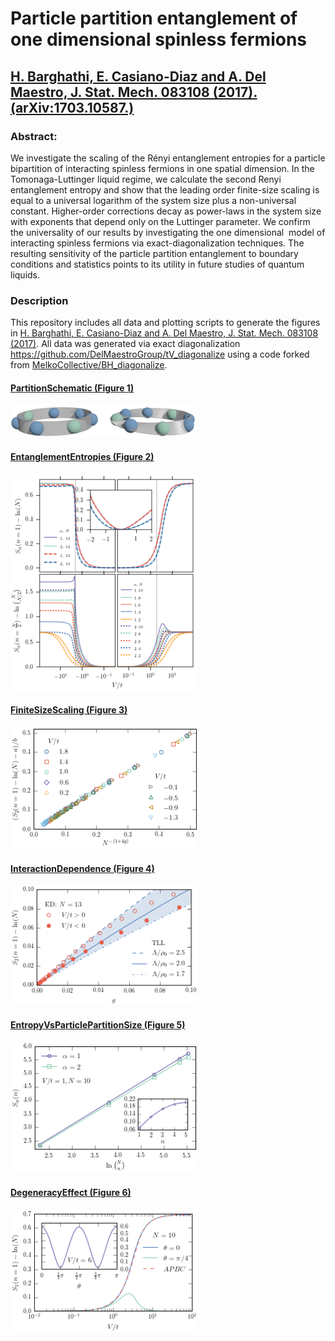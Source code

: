 # Particle partition entanglement of one dimensional spinless fermions

## [H. Barghathi, E. Casiano-Diaz and A. Del Maestro, J. Stat. Mech. 083108 (2017).](https://doi.org/10.1088/1742-5468/aa819a) [(arXiv:1703.10587.)](https://arxiv.org/abs/1703.10587)

### Abstract:
We investigate the scaling of the Rényi entanglement entropies for a particle bipartition of interacting spinless fermions in one spatial dimension. In the Tomonaga-Luttinger liquid regime, we calculate the second Renyi entanglement entropy and show that the leading order finite-size scaling is equal to a universal logarithm of the system size plus a non-universal constant. Higher-order corrections decay as power-laws in the system size with exponents that depend only on the Luttinger parameter. We confirm the universality of our results by investigating the one dimensional <math>t−V</math> model of interacting spinless fermions via exact-diagonalization techniques. The resulting sensitivity of the particle partition entanglement to boundary conditions and statistics points to its utility in future studies of quantum liquids.

### Description

This repository includes all data and plotting scripts to generate the figures in [H. Barghathi, E. Casiano-Diaz and A. Del Maestro, J. Stat. Mech. 083108 (2017)](https://doi.org/10.1088/1742-5468/aa819a).  All data was generated via exact diagonalization https://github.com/DelMaestroGroup/tV_diagonalize using a code forked from [MelkoCollective/BH_diagonalize](https://github.com/MelkoCollective/BH_diagonalize).

#### [PartitionSchematic (Figure 1)](https://github.com/DelMaestroGroup/PartEntFermions/tree/master/PartitionSchematic)

<img src="https://github.com/DelMaestroGroup/PartEntFermions/blob/master/PartitionSchematic/particle_partition.png" width=300px>


#### [EntanglementEntropies (Figure 2)](https://github.com/DelMaestroGroup/PartEntFermions/tree/master/EntanglementEntropies)

<img src="https://github.com/DelMaestroGroup/PartEntFermions/blob/master/EntanglementEntropies/entanglementEntropies.png" width=300px>

#### [FiniteSizeScaling	(Figure 3)](https://github.com/DelMaestroGroup/PartEntFermions/tree/master/FiniteSizeScaling)

<img src="https://github.com/DelMaestroGroup/PartEntFermions/blob/master/FiniteSizeScaling/finiteSizeScaling.png" width=300px>

#### [InteractionDependence (Figure 4)](https://github.com/DelMaestroGroup/PartEntFermions/blob/master/InteractionDependence/interactionDependence.png)

<img src="https://github.com/DelMaestroGroup/PartEntFermions/blob/master/InteractionDependence/interactionDependence.png" width=300px>

#### [EntropyVsParticlePartitionSize (Figure 5)](https://github.com/DelMaestroGroup/PartEntFermions/tree/master/EntropyVsParticlePartitionSize)

<img src="https://github.com/DelMaestroGroup/PartEntFermions/blob/master/EntropyVsParticlePartitionSize/SvsN_choose_N.png" width=300px>

#### [DegeneracyEffect (Figure 6)](https://github.com/DelMaestroGroup/PartEntFermions/tree/master/DegeneracyEffect)

<img src="https://github.com/DelMaestroGroup/PartEntFermions/blob/master/DegeneracyEffect/degeneracyEffect.png?raw=true" width=300px>
